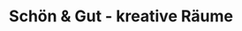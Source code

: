 ---
title: "Schön & Gut - kreative Räume"
url: /jever/schoen-und-gut-kreative-raeume/
shop: Andenken
---